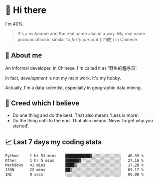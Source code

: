 # 👋 Hi there

I'm *40%*.

> It's a nickname and the real name also in a way.
> My real name pronunciation is similar to *forty percent* ('四成') in Chinese.

## :speech_balloon: About me

An informal developer. In Chinese, I'm called it as '野生的程序员'.

In fact, _development_ is not my main work. It's my hobby.

Actually, I'm a data scientist, especially in geographic data mining.

## :see_no_evil: Creed which I believe

- Do one thing and do the best. That also means 'Less is more'.
- Do the thing until to the end. That also means 'Never forget why you started'.

## :chart_with_upwards_trend: Last 7 days my coding stats

<!--START_SECTION:waka-->

```txt
Python     1 hr 51 mins    ███████████▓░░░░░░░░░░░░░   46.39 %
Other      1 hr 5 mins     ██████▓░░░░░░░░░░░░░░░░░░   27.16 %
Markdown   41 mins         ████▒░░░░░░░░░░░░░░░░░░░░   17.28 %
JSON       22 mins         ██▒░░░░░░░░░░░░░░░░░░░░░░   09.17 %
INI        0 secs          ░░░░░░░░░░░░░░░░░░░░░░░░░   00.00 %
```

<!--END_SECTION:waka-->
